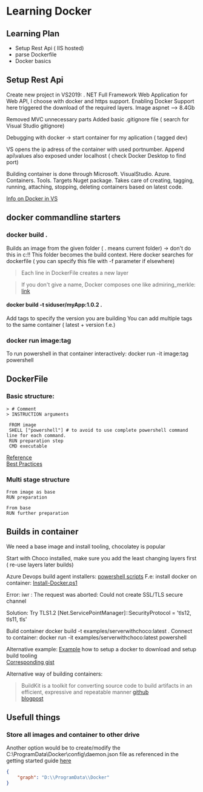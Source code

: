 
# Learning Docker

##  Learning Plan

* Setup Rest Api ( IIS hosted)
* parse Dockerfile
* Docker basics

##  Setup Rest Api

Create new project in VS2019: . NET Full Framework Web Application for Web API, I choose with docker and https support.
Enabling Docker Support here triggered the download of the required layers.
Image aspnet  --> 8.4Gb

Removed MVC unnecessary parts
Added basic .gitignore file ( search for Visual Studio gitignore)

Debugging with docker -> start container for my aplication ( tagged dev)

VS opens the ip adress of the container with used portnumber.
Append  api\values
also exposed under localhost ( check Docker Desktop to find port)

Building container is done through Microsoft. VisualStudio. Azure. Containers. Tools. Targets Nuget package.
Takes care of creating, tagging, running, attaching, stopping, deleting containers based on latest code.

[Info on Docker in VS](https://docs.microsoft.com/en-us/visualstudio/containers/?view=vs-2019)

##  docker commandline starters

###  docker build .

Builds an image from the given folder ( . means current folder) -> don't do this in c:\!!
This folder becomes the build context.
Here docker searches for dockerfile ( you can specify this file with -f parameter if elsewhere)

> Each line in DockerFile creates a new layer

> If you don't give a name, Docker composes one like admiring_merkle: [link](https://anushibin.wordpress.com/2020/04/09/how-do-docker-containers-get-their-name/)


####  docker build -t siduser/myApp:1.0.2 .

Add tags to specify the version you are building
You can add multiple tags to the same container  ( latest + version f.e.)
###  docker run  image:tag

To run powershell in that container interactively:   docker run -it  image:tag powershell


##  DockerFile

###  Basic structure:

``` Docker
> # Comment
> INSTRUCTION arguments

 FROM image
 SHELL ["powershell"] # to avoid to use complete powershell command line for each command.
 RUN preparation step
 CMD executable
```

[Reference](https://docs.docker.com/engine/reference/builder/)  
[Best Practices](https://docs.docker.com/develop/develop-images/dockerfile_best-practices/)
### Multi stage structure
``` Docker
From image as base
RUN preparation

From base
RUN further preparation
```
##  Builds in container

We need a base image and install tooling, chocolatey is popular

Start with Choco installed, make sure you add the least changing layers first ( re-use layers later builds)

Azure Devops build agent installers: [powershell scripts](https://github.com/akuryan/vsts-image-generation/tree/07a3c1f547a9a3304f965ed44d437f0d8d8d7589/images/win/scripts/Installers)
F.e: install docker on container: [Install-Docker.ps1](https://github.com/akuryan/vsts-image-generation/blob/07a3c1f547a9a3304f965ed44d437f0d8d8d7589/images/win/scripts/Installers/Install-Docker.ps1)

Error:
iwr : The request was aborted: Could not create SSL/TLS secure channel

Solution:
Try TLS1.2
[Net.ServicePointManager]::SecurityProtocol = 'tls12, tls11, tls'

Build container
docker build -t examples/serverwithchoco:latest .
Connect to container:
docker run -it examples/serverwithchoco:latest powershell


Alternative example:
[Example](https://blog.alexellis.io/3-steps-to-msbuild-with-docker/) how to setup a docker to download and setup build tooling  
[Corresponding gist](https://gist.github.com/alexellis/1bceff8a360515f44c566e1a0ba8885f)

Alternative way of building containers: 
> BuildKit is a toolkit for converting source code to build artifacts in an efficient, expressive and repeatable manner
[github](https://github.com/moby/buildkit)  
[blogpost](https://blog.mobyproject.org/introducing-buildkit-17e056cc5317)


## Usefull things

### Store all images and container to other drive

Another option would be to create/modify the C:\ProgramData\Docker\config\daemon.json file as referenced in the getting started guide [here](https://msdn.microsoft.com/en-us/virtualization/windowscontainers/docker/configure_docker_daemon)
```json
{
    "graph": "D:\\ProgramData\\Docker"
}
```